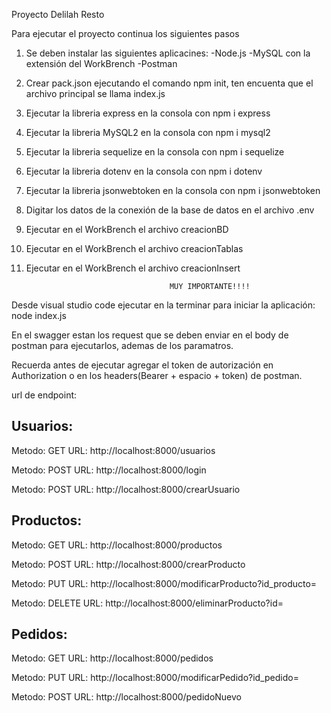 Proyecto Delilah Resto

Para ejecutar el proyecto continua los siguientes pasos

1. Se deben instalar las siguientes aplicacines:
    -Node.js
    -MySQL con la extensión del WorkBrench
    -Postman

2. Crear pack.json ejecutando el comando npm init, ten encuenta que el archivo principal se llama index.js

3. Ejecutar la libreria express en la consola con npm i express
4. Ejecutar la libreria MySQL2 en la consola con npm i mysql2
5. Ejecutar la libreria sequelize en la consola con npm i sequelize
6. Ejecutar la libreria dotenv en la consola con npm i dotenv
7. Ejecutar la libreria jsonwebtoken en la consola con npm i jsonwebtoken

8. Digitar los datos de la conexión de la base de datos en el archivo .env

9. Ejecutar en el WorkBrench el archivo creacionBD
10. Ejecutar en el WorkBrench el archivo creacionTablas
11. Ejecutar en el WorkBrench el archivo creacionInsert

                                        MUY IMPORTANTE!!!!

Desde visual studio code ejecutar en la terminar para iniciar la aplicación: node index.js

En el swagger estan los request que se deben enviar en el body de postman para ejecutarlos, ademas de los paramatros.

Recuerda antes de ejecutar agregar el token de autorización en Authorization o en los headers(Bearer + espacio + token) de postman.

url de endpoint:
## Usuarios:
Metodo: GET
URL: http://localhost:8000/usuarios

Metodo: POST
URL: http://localhost:8000/login

Metodo: POST
URL: http://localhost:8000/crearUsuario

## Productos:
Metodo: GET
URL: http://localhost:8000/productos

Metodo: POST
URL: http://localhost:8000/crearProducto

Metodo: PUT
URL: http://localhost:8000/modificarProducto?id_producto=

Metodo: DELETE
URL: http://localhost:8000/eliminarProducto?id=

## Pedidos:
Metodo: GET
URL: http://localhost:8000/pedidos

Metodo: PUT
URL: http://localhost:8000/modificarPedido?id_pedido=

Metodo: POST
URL: http://localhost:8000/pedidoNuevo
